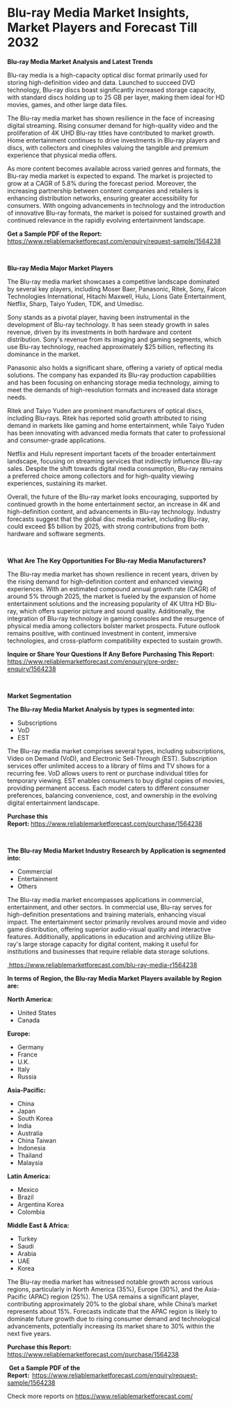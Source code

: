 <p><h1>Blu-ray Media Market Insights, Market Players and Forecast Till 2032</h1></p><p><strong>Blu-ray Media Market Analysis and Latest Trends</strong></p>
<p><p>Blu-ray media is a high-capacity optical disc format primarily used for storing high-definition video and data. Launched to succeed DVD technology, Blu-ray discs boast significantly increased storage capacity, with standard discs holding up to 25 GB per layer, making them ideal for HD movies, games, and other large data files. </p><p>The Blu-ray media market has shown resilience in the face of increasing digital streaming. Rising consumer demand for high-quality video and the proliferation of 4K UHD Blu-ray titles have contributed to market growth. Home entertainment continues to drive investments in Blu-ray players and discs, with collectors and cinephiles valuing the tangible and premium experience that physical media offers.</p><p>As more content becomes available across varied genres and formats, the Blu-ray media market is expected to expand. The market is projected to grow at a CAGR of 5.8% during the forecast period. Moreover, the increasing partnership between content companies and retailers is enhancing distribution networks, ensuring greater accessibility for consumers. With ongoing advancements in technology and the introduction of innovative Blu-ray formats, the market is poised for sustained growth and continued relevance in the rapidly evolving entertainment landscape.</p></p>
<p><strong>Get a Sample PDF of the Report:&nbsp;</strong> <a href="https://www.reliablemarketforecast.com/enquiry/request-sample/1564238?utm_campaign=1080&utm_medium=2&utm_source=Github&utm_content=ia&utm_term=11032025&utm_id=blu-ray-media">https://www.reliablemarketforecast.com/enquiry/request-sample/1564238</a></p>
<p>&nbsp;</p>
<p><strong>Blu-ray Media Major Market Players</strong></p>
<p><p>The Blu-ray media market showcases a competitive landscape dominated by several key players, including Moser Baer, Panasonic, Ritek, Sony, Falcon Technologies International, Hitachi Maxwell, Hulu, Lions Gate Entertainment, Netflix, Sharp, Taiyo Yuden, TDK, and Umedisc. </p><p>Sony stands as a pivotal player, having been instrumental in the development of Blu-ray technology. It has seen steady growth in sales revenue, driven by its investments in both hardware and content distribution. Sony's revenue from its imaging and gaming segments, which use Blu-ray technology, reached approximately $25 billion, reflecting its dominance in the market.</p><p>Panasonic also holds a significant share, offering a variety of optical media solutions. The company has expanded its Blu-ray production capabilities and has been focusing on enhancing storage media technology, aiming to meet the demands of high-resolution formats and increased data storage needs.</p><p>Ritek and Taiyo Yuden are prominent manufacturers of optical discs, including Blu-rays. Ritek has reported solid growth attributed to rising demand in markets like gaming and home entertainment, while Taiyo Yuden has been innovating with advanced media formats that cater to professional and consumer-grade applications.</p><p>Netflix and Hulu represent important facets of the broader entertainment landscape, focusing on streaming services that indirectly influence Blu-ray sales. Despite the shift towards digital media consumption, Blu-ray remains a preferred choice among collectors and for high-quality viewing experiences, sustaining its market.</p><p>Overall, the future of the Blu-ray market looks encouraging, supported by continued growth in the home entertainment sector, an increase in 4K and high-definition content, and advancements in Blu-ray technology. Industry forecasts suggest that the global disc media market, including Blu-ray, could exceed $5 billion by 2025, with strong contributions from both hardware and software segments.</p></p>
<p>&nbsp;</p>
<p><strong>What Are The Key Opportunities For Blu-ray Media Manufacturers?</strong></p>
<p><p>The Blu-ray media market has shown resilience in recent years, driven by the rising demand for high-definition content and enhanced viewing experiences. With an estimated compound annual growth rate (CAGR) of around 5% through 2025, the market is fueled by the expansion of home entertainment solutions and the increasing popularity of 4K Ultra HD Blu-ray, which offers superior picture and sound quality. Additionally, the integration of Blu-ray technology in gaming consoles and the resurgence of physical media among collectors bolster market prospects. Future outlook remains positive, with continued investment in content, immersive technologies, and cross-platform compatibility expected to sustain growth.</p></p>
<p><strong>Inquire or Share Your Questions If Any Before Purchasing This Report:</strong> <a href="https://www.reliablemarketforecast.com/enquiry/pre-order-enquiry/1564238?utm_campaign=1080&utm_medium=2&utm_source=Github&utm_content=ia&utm_term=11032025&utm_id=blu-ray-media">https://www.reliablemarketforecast.com/enquiry/pre-order-enquiry/1564238</a></p>
<p>&nbsp;</p>
<p><strong>Market Segmentation</strong></p>
<p><strong>The Blu-ray Media Market Analysis by types is segmented into:</strong></p>
<p><ul><li>Subscriptions</li><li>VoD</li><li>EST</li></ul></p>
<p><p>The Blu-ray media market comprises several types, including subscriptions, Video on Demand (VoD), and Electronic Sell-Through (EST). Subscription services offer unlimited access to a library of films and TV shows for a recurring fee. VoD allows users to rent or purchase individual titles for temporary viewing. EST enables consumers to buy digital copies of movies, providing permanent access. Each model caters to different consumer preferences, balancing convenience, cost, and ownership in the evolving digital entertainment landscape.</p></p>
<p><strong>Purchase this Report:&nbsp;</strong><a href="https://www.reliablemarketforecast.com/purchase/1564238?utm_campaign=1080&utm_medium=2&utm_source=Github&utm_content=ia&utm_term=11032025&utm_id=blu-ray-media">https://www.reliablemarketforecast.com/purchase/1564238</a></p>
<p>&nbsp;</p>
<p><strong>The Blu-ray Media Market Industry Research by Application is segmented into:</strong></p>
<p><ul><li>Commercial</li><li>Entertainment</li><li>Others</li></ul></p>
<p><p>The Blu-ray media market encompasses applications in commercial, entertainment, and other sectors. In commercial use, Blu-ray serves for high-definition presentations and training materials, enhancing visual impact. The entertainment sector primarily revolves around movie and video game distribution, offering superior audio-visual quality and interactive features. Additionally, applications in education and archiving utilize Blu-ray's large storage capacity for digital content, making it useful for institutions and businesses that require reliable data storage solutions.</p></p>
<p><a href="https://www.reliablemarketforecast.com/blu-ray-media-r1564238?utm_campaign=1080&utm_medium=2&utm_source=Github&utm_content=ia&utm_term=11032025&utm_id=blu-ray-media">&nbsp;https://www.reliablemarketforecast.com/blu-ray-media-r1564238</a></p>
<p><strong>In terms of Region, the Blu-ray Media Market Players available by Region are:</strong></p>
<p>
    <p> <strong> North America: </strong>
        <ul>
            <li>United States</li>
            <li>Canada</li>
        </ul>
        </p> 
    <p> <strong> Europe: </strong>
        <ul>
            <li>Germany</li>
            <li>France</li>
            <li>U.K.</li>
            <li>Italy</li>
            <li>Russia</li>
        </ul>
        </p> 
    <p> <strong> Asia-Pacific: </strong>
        <ul>
            <li>China</li>
            <li>Japan</li>
            <li>South Korea</li>
            <li>India</li>
            <li>Australia</li>
            <li>China Taiwan</li>
            <li>Indonesia</li>
            <li>Thailand</li>
            <li>Malaysia</li>
        </ul>
        </p> 
    <p> <strong> Latin America: </strong>
        <ul>
            <li>Mexico</li>
            <li>Brazil</li>
            <li>Argentina Korea</li>
            <li>Colombia</li>
        </ul>
        </p> 
    <p> <strong> Middle East & Africa: </strong>
        <ul>
            <li>Turkey</li>
            <li>Saudi</li>
            <li>Arabia</li>
            <li>UAE</li>
            <li>Korea</li>
        </ul>
    </p>
    </p>
<p><p>The Blu-ray media market has witnessed notable growth across various regions, particularly in North America (35%), Europe (30%), and the Asia-Pacific (APAC) region (25%). The USA remains a significant player, contributing approximately 20% to the global share, while China’s market represents about 15%. Forecasts indicate that the APAC region is likely to dominate future growth due to rising consumer demand and technological advancements, potentially increasing its market share to 30% within the next five years.</p></p>
<p><strong>Purchase this Report: </strong><a href="https://www.reliablemarketforecast.com/purchase/1564238?utm_campaign=1080&utm_medium=2&utm_source=Github&utm_content=ia&utm_term=11032025&utm_id=blu-ray-media">https://www.reliablemarketforecast.com/purchase/1564238</a></p>
<p>&nbsp;<strong>Get a Sample PDF of the Report:&nbsp;&nbsp;</strong><a href="https://www.reliablemarketforecast.com/enquiry/request-sample/1564238?utm_campaign=1080&utm_medium=2&utm_source=Github&utm_content=ia&utm_term=11032025&utm_id=blu-ray-media">https://www.reliablemarketforecast.com/enquiry/request-sample/1564238</a></p>
<p><strong></strong></p>
<p>Check more reports on <a href="https://www.reliablemarketforecast.com/?utm_campaign=1080&utm_medium=2&utm_source=Github&utm_content=ia&utm_term=11032025&utm_id=blu-ray-media">https://www.reliablemarketforecast.com/</a></p>